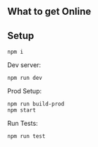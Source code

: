 What to get Online
---

Setup
---

```
npm i
```

Dev server:

```
npm run dev
```

Prod Setup:
```
npm run build-prod
npm start
```

Run Tests:
```
npm run test
```
